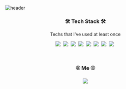 ![header](https://capsule-render.vercel.app/api?type=waving&color=025FAC&height=300&section=header&text=YoungMin%20Kwon&fontSize=90&fontColor=FFFFFF&animation=fadeIn&fontAlignY=38&desc=a.k.a%20YoungPro&descAlignY=51&descAlign=82)

<h3 align="center">🛠 Tech Stack 🛠</h3>

<p align="center"> Techs that I've used at least once </p>

<p align="center">
  <img src="https://img.shields.io/badge/Python-3766AB?style=flat-square&logo=Python&logoColor=white"/></a>&nbsp 
  <img src="https://img.shields.io/badge/Java-007396?style=flat-square&logo=Java&logoColor=white"/></a>&nbsp 
  <img src="https://img.shields.io/badge/C-A8B9CC?style=flat-square&logo=C&logoColor=white"/></a>&nbsp 
  <img src="https://img.shields.io/badge/Javascript-ffb13b?style=flat-square&logo=javascript&logoColor=white"/></a>&nbsp     
  <img src="https://img.shields.io/badge/-ReactJs-61DAFB?logo=react&logoColor=white&style=for-the-badge"/></a>&nbsp
  <img src="https://img.shields.io/badge/css-1572B6?style=flat-square&logo=css3&logoColor=white"/></a>&nbsp 
  <img src="https://img.shields.io/badge/SpringBoot-6DB33F?style=flat-square&logo=Spring&logoColor=white"/></a>&nbsp
  <img src="https://img.shields.io/badge/Mysql-E6B91E?style=flat-square&logo=MySql&logoColor=white"/></a>&nbsp
</p>
<br>

<h3 align="center"> ⚾ Me ⚾ </h3>
<p align='center'>
  <a href="https://youngpro95.tistory.com/"><img src="https://img.shields.io/badge/Blog-11B48A?style=flat-square&logo=Vimeo&logoColor=white"/>
</p>


<!--
**Youngpro95/Youngpro95** is a ✨ _special_ ✨ repository because its `README.md` (this file) appears on your GitHub profile.

Here are some ideas to get you started:

- 🔭 I’m currently working on ...
- 🌱 I’m currently learning ...
- 👯 I’m looking to collaborate on ...
- 🤔 I’m looking for help with ...
- 💬 Ask me about ...
- 📫 How to reach me: ...
- 😄 Pronouns: ...
- ⚡ Fun fact: ...
-->
